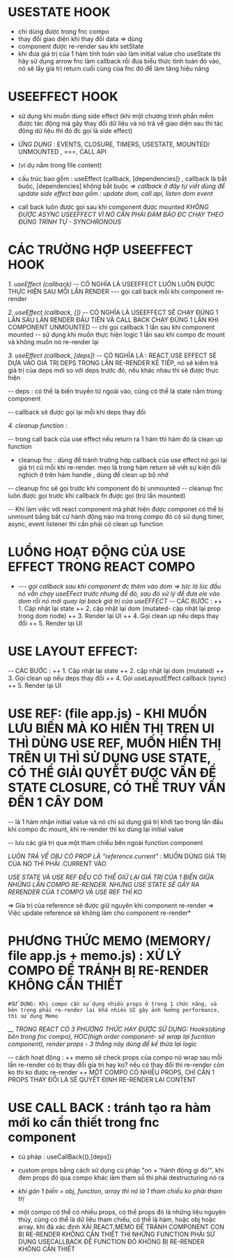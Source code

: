 # USESTATE HOOK

- chỉ dùng được trong fnc compo
- thay đổi giao diện khi thay đổi data => dùng
- component được re-render sau khi setState
- khi đưa giá trị của 1 hàm tính toán vào làm initial value cho useState thì hãy sử dụng arrow fnc làm callback rồi đưa biểu thức tính toán đó vào, nó sẽ lấy giá trị return cuối cùng của fnc đó để làm tăng hiệu năng

# USEEFFECT HOOK

- sử dụng khi muốn dùng side effect (khi một chương trình phần mềm được tác động mà gây thay đổi dữ liệu và nó trả về giao diện sau thi tác động dữ liệu thì đó đc gọi là side effect)

- _ỨNG DỤNG_ : EVENTS, CLOSURE, TIMERS, USESTATE, MOUNTED/ UNMOUNTED , ===, CALL API

- (ví dụ nằm trong file content)
- cấu trúc bao gồm : useEffect (callback, [dependencies]) , callback là bắt buộc, [dependencies] không bắt buộc
  _=> callback ở đây tự viết dùng để update side effect bao gồm : update dom, call api, listen dom event_
- call back luôn được gọi sau khi component được mounted
  _KHÔNG ĐƯỢC ASYNC USEEFFECT VÌ NÓ CẦN PHẢI ĐẢM BẢO ĐC CHẠY THEO ĐÚNG TRÌNH TỰ - SYNCHRONOUS_

# CÁC TRƯỜNG HỢP USEEFFECT HOOK

_1. useEffect (callback)_
-- CÓ NGHĨA LÀ USEEFFECT LUÔN LUÔN ĐƯỢC THỰC HIỆN SAU MỖI LẦN RENDER
--- gọi call back mỗi khi component re-render

_2. useEffect (callback, [])_
-- CÓ NGHĨA LÀ USEEFFECT SẼ CHẠY ĐÚNG 1 LẦN SAU LẦN RENDER ĐẦU TIÊN VÀ CALL BACK CHẠY ĐÚNG 1 LẦN KHI COMPONENT UNMOUNTED
-- chỉ gọi callback 1 lần sau khi component mounted
-- sử dụng khi muốn thực hiện logic 1 lần sau khi compo đc mount và không muốn nó re-render lại

_3. useEffect (callback, [deps])_
-- CÓ NGHĨA LÀ : REACT USE EFFECT SẼ DỰA VÀO GIÁ TRỊ DEPS TRONG LẦN RE-RENDER KẾ TIẾP, nó sẽ kiểm trả giá trị của deps mới so với deps trước đó, nếu khác nhau thì sẽ được thực hiện

-- deps : có thể là biến truyền từ ngoài vào, cũng có thể là state nằm trong component

-- callback sẽ được gọi lại mỗi khi deps thay đổi

_4. cleanup function_ :

-- trong call back của use effect nếu return ra 1 hàm thì hàm đó là clean up function

- cleanup fnc : dùng để tránh trường hợp callback của use effect nó gọi lại giá trị cũ mỗi khi re-render. mẹo là trong hàm return sẽ viết sự kiện đối nghịch ở trên hàm handle , dùng để clean up bộ nhớ

-- cleanup fnc sẽ gọi trước khi component đó bị unmounted
-- cleanup fnc luôn được gọi trước khi callback fn được gọi (trừ lần mounted)

-- Khi làm việc với react component mà phát hiện được componet có thể bị unmount bằng bất cứ hành động nào mà trong compo đó có sử dụng timer, async, event listener thì cần phải có clean up function

# LUỒNG HOẠT ĐỘNG CỦA USE EFFECT TRONG REACT COMPO

- _--- gọi callback sau khi component đc thêm vào dom => tức là lúc đầu nó vẫn chạy useEFect trước nhưng để đó, sau đó xử lý để đưa ele vào dom rồi nó mới quay lại back giá trị của useEFFECT_
  -- CÁC BƯỚC :
  ++ 1. Cập nhật lại state
  ++ 2. cập nhật lại dom (mutated- cập nhật lại prop trong dom node)
  ++ 3. Render lại UI
  ++ 4. Gọi clean up nếu deps thay đổi
  ++ 5. Render lại UI

# USE LAYOUT EFFECT:

-- CÁC BƯỚC :
++ 1. Cập nhật lại state
++ 2. cập nhật lại dom (mutated)
++ 3. Gọi clean up nếu deps thay đổi
++ 4. Gọi useLayoutEffect callback (sync)
++ 5. Render lại UI

# USE REF: (file app.js) - KHI MUỐN LƯU BIẾN MÀ KO HIỂN THỊ TREN UI THÌ DÙNG USE REF, MUỐN HIỂN THỊ TRÊN UI THÌ SỬ DỤNG USE STATE, CÓ THỂ GIẢI QUYẾT ĐƯỢC VẤN ĐỀ STATE CLOSURE, CÓ THỂ TRUY VẤN ĐẾN 1 CÂY DOM

-- là 1 hàm nhận initial value và nó chỉ sử dụng giá trị khởi tạo trong lần đầu khi compo đc mount, khi re-render thì ko dùng lại initial value

-- lưu các giá trị qua một tham chiếu bên ngoài function component

_LUÔN TRẢ VỀ OBJ CÓ PROP LÀ "reference.current"_ : MUỐN DÙNG GIÁ TRỊ CỦA NÓ THÌ PHẢI .CURRENT VÀO

_USE STATE VÀ USE REF ĐỀU CÓ THỂ GIỮ LẠI GIÁ TRỊ CỦA 1 BIẾN GIỮA NHỮNG LẦN COMPO RE-RENDER. NHƯNG USE STATE SẼ GÂY RA RERENDER CỦA 1 COMPO VÀ USE REF THÌ KO_

=> Gía trị của reference sẽ được giữ nguyên khi component re-render
=> Việc update reference sẽ không làm cho component re-render\*

# PHƯƠNG THỨC MEMO (MEMORY/ file app.js + memo.js) : XỬ LÝ COMPO ĐỂ TRÁNH BỊ RE-RENDER KHÔNG CẦN THIẾT

    #SỬ DỤNG: Khi compo cần sử dụng nhiều props ở trong 1 chức năng, và bên trong phải re-render lại khá nhiều UI gây ảnh hưởng performance, thì sử dụng Memo

_\_\_ TRONG REACT CÓ 3 PHƯƠNG THỨC HAY ĐƯỢC SỬ DỤNG: Hooks(dùng bên trong fnc compo), HOC(high order component- sẽ wrap lại fucntion component), render props - 3 thằng này dùng để kế thừa lại logic_

-- cách hoạt động :
++ memo sẽ check props của compo nó wrap sau mỗi lần re-render có bị thay đổi gía trị hay ko? nếu có thay đổi thì re-render còn ko thì ko được re-render
++ MỘT COMPO CÓ NHIỀU PROPS, CHỈ CẦN 1 PROPS THAY ĐỔI LÀ SẼ QUYẾT ĐỊNH RE-RENDER LẠI CONTENT

# USE CALL BACK : tránh tạo ra hàm mới ko cần thiết trong fnc component

- cú pháp : useCallBack((),[deps])
- custom props bằng cách sử dụng cú pháp "on + 'hành động gì đó'", khi đem props đó qua compo khác làm tham số thì phải destructuring nó ra

- _khi gán 1 biến = obj, function, array thì nó là 1 tham chiếu ko phải tham trị_
<!--
ví dụ tham trị: const a = 3, const b =3.  a===b =>true
ví dụ tham chiếu:
let c = () =>{}  =====================> lúc này nó gán địa chỉ ở trong bộ nhớ là c
let d = () =>{}. =====================> lúc này nó gán địa chỉ ở trong bộ nhớ là d
c===d =>false =====================> vì c và d nằm ở 2 vùng nhớ khác nhau
 -->

- một compo có thể có nhiều props, có thể props đó là những liệu nguyên thủy, cũng có thể là dữ liệu tham chiếu, có thể là hàm, hoặc obj hoặc array. khi đã xác định XÀI REACT.MEMO ĐỂ TRÁNH COMPONENT CON BỊ RE-RENDER KHÔNG CẦN THIẾT THÌ NHỮNG FUNCTION PHẢI SỬ DỤNG USECALLBACK ĐỂ FUNCTION ĐÓ KHÔNG BỊ RE-RENDER KHÔNG CẦN THIẾT
